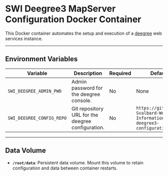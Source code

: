 # SWI Deegree3 MapServer Configuration Docker Container

This Docker container automates the setup and execution of a [deegree](https://www.deegree.org/) web services instance.

---

## Environment Variables

| Variable                    | Description                                      | Required | Default Value                                      |
|-----------------------------|--------------------------------------------------|----------|----------------------------------------------------|
| `SWI_DEEGREE_ADMIN_PWD`     | Admin password for the deegree console.          | No       | None                                               |
| `SWI_DEEGREE_CONFIG_REPO`   | Git repository URL for the deegree configuration. | No       | `https://github.com/UNIS-Svalbard-Weather-Information/swi-deegree3-configuration.git` |

---

## Data Volume

- **`/root/data`**: Persistent data volume. Mount this volume to retain configuration and data between container restarts.